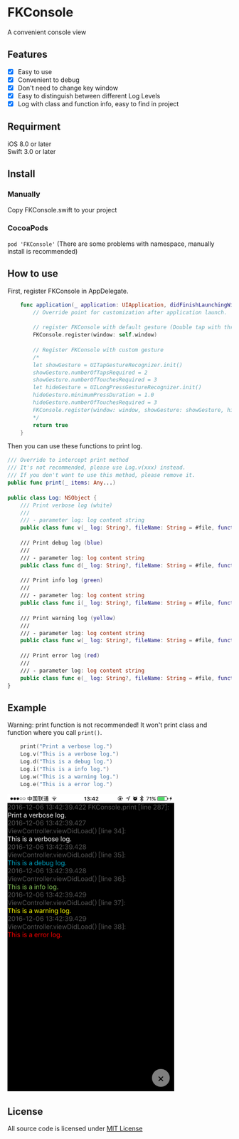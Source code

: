 # FKConsole
A convenient console view

## Features
- [x] Easy to use
- [x] Convenient to debug
- [x] Don't need to change key window
- [x] Easy to distinguish between different Log Levels
- [x] Log with class and function info, easy to find in project

## Requirment
iOS 8.0 or later  
Swift 3.0 or later

## Install
### Manually
Copy FKConsole.swift to your project  
### CocoaPods
`pod 'FKConsole'`
(There are some problems with namespace, manually install is recommended)

## How to use
First, register FKConsole in AppDelegate.
```Swift
    func application(_ application: UIApplication, didFinishLaunchingWithOptions launchOptions: [UIApplicationLaunchOptionsKey: Any]?) -> Bool {
        // Override point for customization after application launch.
        
        // register FKConsole with default gesture (Double tap with three fingers to toggle)
        FKConsole.register(window: self.window)
        
        // Register FKConsole with custom gesture
        /*
        let showGesture = UITapGestureRecognizer.init()
        showGesture.numberOfTapsRequired = 2
        showGesture.numberOfTouchesRequired = 3
        let hideGesture = UILongPressGestureRecognizer.init()
        hideGesture.minimumPressDuration = 1.0
        hideGesture.numberOfTouchesRequired = 3
        FKConsole.register(window: window, showGesture: showGesture, hideGesture: hideGesture)
        */
        return true
    }
```

Then you can use these functions to print log.
```Swift
/// Override to intercept print method
/// It's not recommended, please use Log.v(xxx) instead.
/// If you don't want to use this method, please remove it.
public func print(_ items: Any...)

public class Log: NSObject {
    /// Print verbose log (white)
    ///
    /// - parameter log: log content string
    public class func v(_ log: String?, fileName: String = #file, function: String = #function, lineNumber: Int = #line)
    
    /// Print debug log (blue)
    ///
    /// - parameter log: log content string
    public class func d(_ log: String?, fileName: String = #file, function: String = #function, lineNumber: Int = #line)
    
    /// Print info log (green)
    ///
    /// - parameter log: log content string
    public class func i(_ log: String?, fileName: String = #file, function: String = #function, lineNumber: Int = #line)
    
    /// Print warning log (yellow)
    ///
    /// - parameter log: log content string
    public class func w(_ log: String?, fileName: String = #file, function: String = #function, lineNumber: Int = #line)
    
    /// Print error log (red)
    ///
    /// - parameter log: log content string
    public class func e(_ log: String?, fileName: String = #file, function: String = #function, lineNumber: Int = #line)
}
```

## Example
Warning: print function is not recommended! It won't print class and function where you call `print()`.
```Swift
    print("Print a verbose log.")
    Log.v("This is a verbose log.")
    Log.d("This is a debug log.")
    Log.i("This is a info log.")
    Log.w("This is a warning log.")
    Log.e("This is a error log.")
```
<p>
    <img src="example.PNG" alt="example" width="375" />
</p>

## License
All source code is licensed under [MIT License](https://github.com/FlyKite/FKConsole/blob/master/LICENSE)
